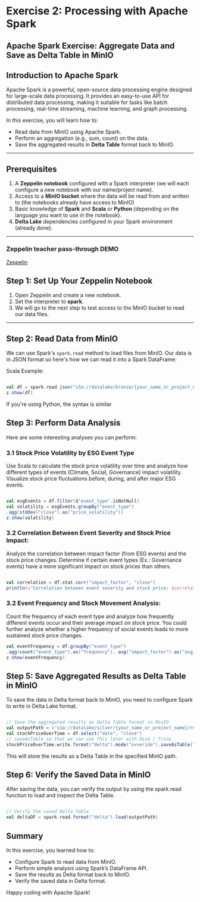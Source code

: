 # Exercise 2: Processing with Apache Spark

## Apache Spark Exercise: Aggregate Data and Save as Delta Table in MinIO

## Introduction to Apache Spark

Apache Spark is a powerful, open-source data processing engine designed for large-scale data processing.
It provides an easy-to-use API for distributed data processing, making it suitable for tasks like batch processing,
real-time streaming, machine learning, and graph processing.

In this exercise, you will learn how to:

- Read data from MinIO using Apache Spark.
- Perform an aggregation (e.g., sum, count) on the data.
- Save the aggregated results in **Delta Table** format back to MinIO.


---

## Prerequisites

1. A **Zeppelin notebook** configured with a Spark interpreter (we will each configure a new notebook with our name/project name).
2. Access to a **MinIO bucket** where the data will be read from and written to (the notebooks already have access to MinIO)
3. Basic knowledge of **Spark** and **Scala** or **Python** (depending on the language you want to use in the notebook).
4. **Delta Lake** dependencies configured in your Spark environment (already done).

---
### Zeppelin teacher pass-through DEMO
[Zeppelin](https://zeppelin.dev1.kubelake.com)


## Step 1: Set Up Your Zeppelin Notebook

1. Open Zeppelin and create a new notebook.
2. Set the interpreter to **spark**.
3. We will go to the next step to test access to the MinIO bucket to read our data files.

---

## Step 2: Read Data from MinIO

We can use Spark's `spark.read` method to load files from MinIO. 
Our data is in JSON format so here's how we can read it into a Spark DataFrame:

Scala Example:

```scala

val df = spark.read.json("s3a://datalake/bronze/{your_name_or_project_name}/2024-10-15/*")
z.show(df)
```
If you're using Python, the syntax is similar

## Step 3: Perform Data Analysis

Here are some interesting analyses you can perform:
### 3.1 Stock Price Volatility by ESG Event Type
Use Scala to calculate the stock price volatility over time and analyze how different types of events (Climate, Social, Governance) impact volatility.
Visualize stock price fluctuations before, during, and after major ESG events.

```scala

val esgEvents = df.filter($"event_type".isNotNull)
val volatility = esgEvents.groupBy("event_type")
.agg(stddev("close").as("price_volatility"))
z.show(volatility)
```

### 3.2  Correlation Between Event Severity and Stock Price Impact:

Analyze the correlation between impact factor (from ESG events) and the stock price changes.
Determine if certain event types (Ex.: Governance events) have a more significant impact on stock prices than others.

``` scala

val correlation = df.stat.corr("impact_factor", "close")
println(s"Correlation between event severity and stock price: $correlation")
```
### 3.2 Event Frequency and Stock Movement Analysis:

Count the frequency of each event type and analyze how frequently different events occur and their average impact on stock price.
You could further analyze whether a higher frequency of social events leads to more sustained stock price changes.

``` scala
val eventFrequency = df.groupBy("event_type")
.agg(count("event_type").as("frequency"), avg("impact_factor").as("avg_impact"))
z.show(eventFrequency)
```

## Step 5: Save Aggregated Results as Delta Table in MinIO

To save the data in Delta format back to MinIO, you need to configure Spark to write in Delta Lake format.

``` scala

// Save the aggregated results as Delta Table format in MinIO
val outputPath = s"s3a://datalake/silver/{your_name_or_project_name}/result"
val stockPriceOverTime = df.select("date", "close")
// saveAsTable so that we can use this later with Hive / Trino
stockPriceOverTime.write.format("delta").mode("ovveride").saveAsTable("stockPriceOverTime")
```

This will store the results as a Delta Table in the specified MinIO path.


## Step 6: Verify the Saved Data in MinIO

After saving the data, you can verify the output by using the spark.read function to load and inspect the Delta Table.
``` scala

// Verify the saved Delta Table
val deltaDF = spark.read.format("delta").load(outputPath)
```


## Summary

In this exercise, you learned how to:

- Configure Spark to read data from MinIO. 
- Perform simple analysis using Spark’s DataFrame API.
- Save the results as Delta format back to MinIO.
- Verify the saved data in Delta format.

Happy coding with Apache Spark!
